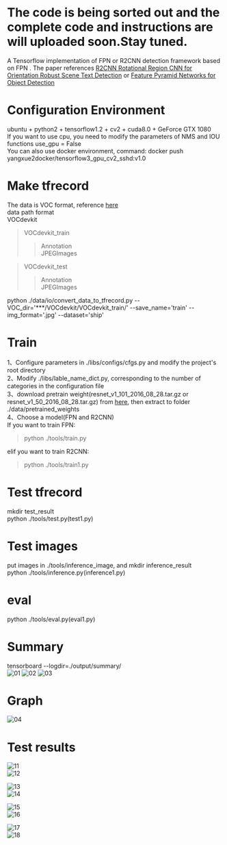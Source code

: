 # The code is being sorted out and the complete code and instructions are will uploaded soon.Stay tuned.

A Tensorflow implementation of FPN or R2CNN detection framework based on FPN . 
The paper references [R2CNN Rotational Region CNN for Orientation Robust Scene Text Detection](https://arxiv.org/abs/1706.09579) or [Feature Pyramid Networks for Object Detection](https://arxiv.org/abs/1612.03144)

# Configuration Environment
ubuntu + python2 + tensorflow1.2 + cv2 + cuda8.0 + GeForce GTX 1080     
If you want to use cpu, you need to modify the parameters of NMS and IOU functions use_gpu = False    
You can also use docker environment, command: docker push yangxue2docker/tensorflow3_gpu_cv2_sshd:v1.0     

# Make tfrecord   
The data is VOC format, reference [here](sample.xml)     
data path format  
VOCdevkit  
>VOCdevkit_train  
>>Annotation  
>>JPEGImages   

>VOCdevkit_test   
>>Annotation   
>>JPEGImages   

python ./data/io/convert_data_to_tfrecord.py --VOC_dir='***/VOCdevkit/VOCdevkit_train/' --save_name='train' --img_format='.jpg' --dataset='ship'


# Train
1、Configure parameters in ./libs/configs/cfgs.py and modify the project's root directory    
2、Modify ./libs/lable_name_dict.py, corresponding to the number of categories in the configuration file    
3、download pretrain weight(resnet_v1_101_2016_08_28.tar.gz or resnet_v1_50_2016_08_28.tar.gz) from [here](https://github.com/yangxue0827/models/tree/master/slim), then extract to folder ./data/pretrained_weights    
4、Choose a model(FPN and R2CNN)     
If you want to train FPN:        
>python ./tools/train.py

elif you want to train R2CNN:     
>python ./tools/train1.py

# Test tfrecord     
mkdir test_result    
python ./tools/test.py(test1.py)   

# Test images  
put images in ./tools/inference_image, and mkdir inference_result    
python ./tools/inference.py(inference1.py)   

# eval   
python ./tools/eval.py(eval1.py)

# Summary   
tensorboard --logdir=./output/summary/   
![01](output/summary/fast_rcnn_loss.bmp) 
![02](output/summary/rpn_loss.bmp) 
![03](output/summary/total_loss.bmp) 

# Graph
![04](graph.png) 

# Test results   
![11](tools/test_result/07_horizontal_gt.jpg)   
![12](tools/test_result/07_horizontal_fpn.jpg)   
     
![13](tools/test_result/07_rotate_gt.jpg)   
![14](tools/test_result/07_rotate_fpn.jpg)  

![15](tools/test_result/08_horizontal_gt.jpg)    
![16](tools/test_result/08_horizontal_fpn.jpg)   
     
![17](tools/test_result/08_rotate_gt.jpg)    
![18](tools/test_result/08_rotate_fpn.jpg)     